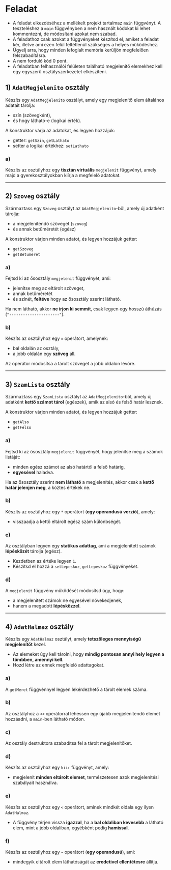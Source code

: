 
# Feladat

- A feladat elkezdéséhez a mellékelt projekt tartalmaz `main` függvényt. A teszteléshez a `main` függvényben a nem használt kódokat ki lehet kommentezni, de módosítani azokat nem szabad.
- A feladathoz csak azokat a függvényeket készítsd el, amiket a feladat kér, illetve ami ezen felül feltétlenül szükséges a helyes működéshez.
- Ügyelj arra, hogy minden lefoglalt memória kerüljön megfelelően felszabadításra.
- A nem forduló kód 0 pont.
- A feladatban felhasználói felületen található megjelenítő elemekhez kell egy egyszerű osztályszerkezetet elkészíteni.

## 1) `AdatMegjelenito` osztály

Készíts egy `AdatMegjelenito` osztályt, amely egy megjelenítő elem általános adatait tárolja:

- szín (szövegként),
- és hogy látható-e (logikai érték).

A konstruktor várja az adatokat, és legyen hozzájuk:
- getter: `getSzin`, `getLathato`
- setter a logikai értékhez: `setLathato` 

### a) 
Készíts az osztályhoz egy **tisztán virtuális** `megjelenit` függvényt, amely majd a gyerekosztályokban kiírja a megfelelő adatokat. 

---

## 2) `Szoveg` osztály

Származtass egy `Szoveg` osztályt az `AdatMegjelenito`-ből, amely új adatként tárolja:

- a megjelenítendő szöveget (`szoveg`)
- és annak betűméretét (egész)

A konstruktor várjon minden adatot, és legyen hozzájuk getter:

- `getSzoveg`
- `getBetumeret` 

### a)
Fejtsd ki az ősosztály `megjelenit` függvényét, ami:

- jelenítse meg az eltárolt szöveget,
- annak betűméretét
- és színét, **feltéve** hogy az ősosztály szerint látható.

Ha nem látható, akkor **ne írjon ki semmit**, csak legyen egy hosszú áthúzás (`"----------------------"`). 


### b)
Készíts az osztályhoz egy `=` operátort, amelynek:

- bal oldalán az osztály,
- a jobb oldalán egy **szöveg** áll.

Az operátor módosítsa a tárolt szöveget a jobb oldalon lévőre. 

---

## 3) `SzamLista` osztály

Származtass egy `SzamLista` osztályt az `AdatMegjelenito`-ből, amely új adatként **kettő számot tárol** (egészek), amik az alsó és felső határ lesznek.

A konstruktor várjon minden adatot, és legyen hozzájuk getter:

- `getAlso`
- `getFelso` 



### a)
Fejtsd ki az ősosztály `megjelenit` függvényét, hogy jelenítse meg a számok listáját:

- minden egész számot az alsó határtól a felső határig,
- **egyesével** haladva.

Ha az ősosztály szerint **nem látható** a megjelenítés, akkor csak a **kettő határ jelenjen meg**, a köztes értékek ne. 


### b)
Készíts az osztályhoz egy `*` operátort (**egy operandusú verzió**), amely:

- visszaadja a kettő eltárolt egész szám különbségét. 


### c)
Az osztályban legyen egy **statikus adattag**, ami a megjelenített számok **lépésközét** tárolja (egész).

- Kezdetben az értéke legyen `1`.
- Készítsd el hozzá a `setLepeskoz`, `getLepeskoz` függvényeket. 



### d)
A `megjelenit` függvény működését módosítsd úgy, hogy:

- a megjelenített számok ne egyesével növekedjenek,
- hanem a megadott **lépésközzel**. 

---

## 4) `AdatHalmaz` osztály

Készíts egy `AdatHalmaz` osztályt, amely **tetszőleges mennyiségű megjelenítőt** kezel.

- Az elemeket úgy kell tárolni, hogy **mindig pontosan annyi hely legyen a tömbben, amennyi kell**.
- Hozd létre az ennek megfelelő adattagokat. 

### a)
A `getMeret` függvénnyel legyen lekérdezhető a tárolt elemek száma. 

### b)
Az osztályhoz a `<<` operátorral lehessen egy újabb megjelenítendő elemet hozzáadni, a `main`-ben látható módon. 

### c)
Az osztály destruktora szabadítsa fel a tárolt megjelenítőket. 

### d)
Készíts az osztályhoz egy `kiir` függvényt, amely:

- megjelenít **minden eltárolt elemet**, természetesen azok megjelenítési szabályait használva. 


### e)
Készíts az osztályhoz egy `<` operátort, aminek mindkét oldala egy ilyen `AdatHalmaz`.

- A függvény térjen vissza **igazzal**, ha a **bal oldaliban kevesebb** a látható elem, mint a jobb oldaliban, egyébként pedig **hamissal**. 



### f)
Készíts az osztályhoz egy `~` operátort (**egy operandusú**), ami:

- mindegyik eltárolt elem láthatóságát az **eredetivel ellentétesre** állítja. 






 
